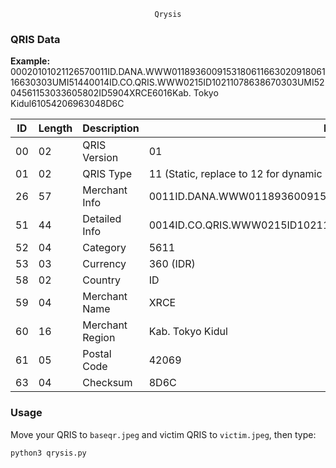 <center>

```
Qrysis
```

</center>

### QRIS Data

**Example:**
00020101021126570011ID.DANA.WWW011893600915318061166302091806116630303UMI51440014ID.CO.QRIS.WWW0215ID10211078638670303UMI5204561153033605802ID5904XRCE6016Kab. Tokyo Kidul61054206963048D6C


ID | Length | Description     | Data
-- | ------ | --------------- | ----
00 | 02     | QRIS Version    | 01
01 | 02     | QRIS Type       | 11 (Static, replace to 12 for dynamic QRIS)
26 | 57     | Merchant Info   | 0011ID.DANA.WWW011893600915318061166302091806116630303UMI
51 | 44     | Detailed Info   | 0014ID.CO.QRIS.WWW0215ID10211078638670303UMI
52 | 04     | Category        | 5611
53 | 03     | Currency        | 360 (IDR)
58 | 02     | Country         | ID
59 | 04     | Merchant Name   | XRCE
60 | 16     | Merchant Region | Kab. Tokyo Kidul
61 | 05     | Postal Code     | 42069
63 | 04     | Checksum        | 8D6C

### Usage
Move your QRIS to `baseqr.jpeg` and victim QRIS to `victim.jpeg`, then type:
```
python3 qrysis.py
```